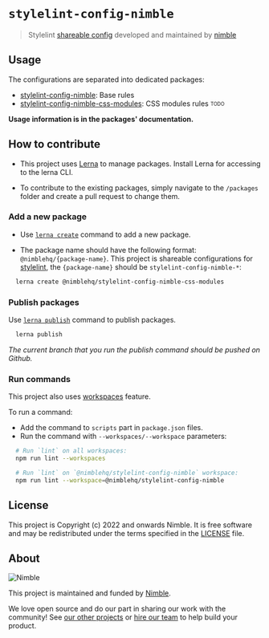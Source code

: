 # `stylelint-config-nimble`

> Stylelint [shareable config](https://stylelint.io/user-guide/configure/) developed and maintained by [nimble](https://nimblehq.co/)

## Usage

The configurations are separated into dedicated packages:

- [stylelint-config-nimble](/packages/stylelint-config-nimble): Base rules
- [stylelint-config-nimble-css-modules](/packages/stylelint-config-nimble-css-modules): CSS modules rules <sub><sup>TODO</sup></sub>

__Usage information is in the packages' documentation.__

## How to contribute

- This project uses [Lerna](https://lerna.js.org/) to manage packages. Install Lerna for accessing to the lerna CLI.

- To contribute to the existing packages, simply navigate to the `/packages` folder and create a pull request to change them.

### Add a new package

- Use [`lerna create`](https://github.com/lerna/lerna/tree/main/commands/create#readme) command to add a new package.

- The package name should have the following format: `@nimblehq/{package-name}`. This project is shareable configurations for [stylelint](https://stylelint.io/), the `{package-name}` should be `stylelint-config-nimble-*`:

```bash
  lerna create @nimblehq/stylelint-config-nimble-css-modules
```

### Publish packages

Use [`lerna publish`](https://github.com/lerna/lerna/tree/main/commands/publish#readme) command to publish packages.

```bash
  lerna publish
```

_The current branch that you run the publish command should be pushed on Github._

### Run commands

This project also uses [workspaces](https://docs.npmjs.com/cli/v8/using-npm/workspaces) feature.

To run a command:

- Add the command to `scripts` part in `package.json` files.
- Run the command with `--workspaces/--workspace` parameters:

```bash
  # Run `lint` on all workspaces:
  npm run lint --workspaces

  # Run `lint` on `@nimblehq/stylelint-config-nimble` workspace:
  npm run lint --workspace=@nimblehq/stylelint-config-nimble
```

## License

This project is Copyright (c) 2022 and onwards Nimble. It is free software and may be redistributed under the terms specified in the [LICENSE] file.

[LICENSE]: /LICENSE

## About

![Nimble](https://assets.nimblehq.co/logo/dark/logo-dark-text-160.png)

This project is maintained and funded by [Nimble](https://nimblehq.co).

We love open source and do our part in sharing our work with the community!
See [our other projects][community] or [hire our team][hire] to help build your product.

[community]: https://github.com/nimblehq
[hire]: https://nimblehq.co/

